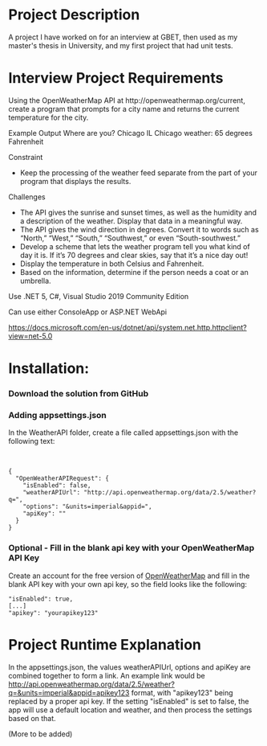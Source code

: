 <h1>Project Description</h1>

<p>A project I have worked on for an interview at GBET, then used as my master's thesis in University, and my first project that had unit tests. </p> 

<h1>Interview Project Requirements</h1>

<p>Using the OpenWeatherMap API at http://openweathermap.org/current, create a program that prompts for a city name and returns the current temperature for the city.</p>

Example Output
Where are you? Chicago IL
Chicago weather:
65 degrees Fahrenheit

Constraint
  - Keep the processing of the weather feed separate from the part of your program that displays the results.

Challenges
  - The API gives the sunrise and sunset times, as well as the humidity and a description of the weather. Display that data in a meaningful way.
  - The API gives the wind direction in degrees. Convert it to words such as “North,” “West,” “South,” “Southwest,” or even “South-southwest.”
  - Develop a scheme that lets the weather program tell you what kind of day it is. If it’s 70 degrees and clear skies, say that it’s a nice day out!
  - Display the temperature in both Celsius and Fahrenheit.
  - Based on the information, determine if the person needs a coat or an umbrella.
 
<p> Use .NET 5, C#, Visual Studio 2019 Community Edition </p>
<p> Can use either ConsoleApp or ASP.NET WebApi </p>

https://docs.microsoft.com/en-us/dotnet/api/system.net.http.httpclient?view=net-5.0

<h1>Installation:</h1>

<h3> Download the solution from GitHub </h3>

<h3> Adding appsettings.json </h3>

<p>In the WeatherAPI folder, create a file called appsettings.json with the following text: </p>

<br>

    {
      "OpenWeatherAPIRequest": {
        "isEnabled": false,
        "weatherAPIUrl": "http://api.openweathermap.org/data/2.5/weather?q=",
        "options": "&units=imperial&appid=",
        "apiKey": ""
      }
    }

<h3> Optional - Fill in the blank api key with your OpenWeatherMap API Key </h3>

Create an account for the free version of [OpenWeatherMap](https://openweathermap.org/api) and fill in the blank API key with your own api key, so the field looks like the following:

    "isEnabled": true,
    [...]
    "apikey": "yourapikey123"

<h1> Project Runtime Explanation </h1>

In the appsettings.json, the values weatherAPIUrl, options and apiKey are combined together to form a link. An example link would be http://api.openweathermap.org/data/2.5/weather?q=&units=imperial&appid=apikey123 format, with "apikey123" being replaced by a proper api key. 
If the setting "isEnabled" is set to false, the app will use a default location and weather, and then process the settings based on that.

(More to be added)
